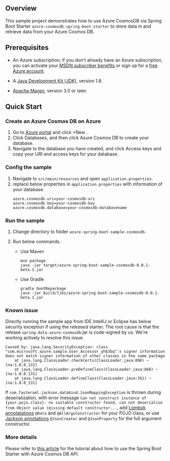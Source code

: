 ## Overview
This sample project demonstrates how to use Azure CosmosDB via Spring Boot Starter `azure-cosmosdb-spring-boot-starter` to store data in and retrieve data from your Azure Cosmos DB.

## Prerequisites

* An Azure subscription; if you don't already have an Azure subscription, you can activate your [MSDN subscriber benefits](https://azure.microsoft.com/en-us/pricing/member-offers/msdn-benefits-details/) or sign up for a [free Azure account](https://azure.microsoft.com/en-us/free/).

* A [Java Development Kit (JDK)](http://www.oracle.com/technetwork/java/javase/downloads/), version 1.8.

* [Apache Maven](http://maven.apache.org/), version 3.0 or later.

## Quick Start

### Create an Azure Cosmos DB on Azure

1. Go to [Azure portal](https://portal.azure.com/) and click +New .
2. Click Databases, and then click Azure Cosmos DB to create your database. 
3. Navigate to the database you have created, and click Access keys and copy your URI and access keys for your database.
                                                                                                                                  
### Config the sample

1. Navigate to `src/main/resources` and open `application.properties`.
2. replace below properties in `application.properties` with information of your database.
   ```properties
   azure.cosmosdb.uri=your-cosmosdb-uri
   azure.cosmosdb.key=your-cosmosdb-key
   azure.cosmosdb.database=your-cosmosdb-databasename
   ```

### Run the sample

1. Change directory to folder `azure-spring-boot-sample-cosmosdb`.
2. Run below commands. 
 
   - Use Maven 

     ```
     mvn package
     java -jar target/azure-spring-boot-sample-cosmosdb-0.0.1-beta.1.jar
     ```

   - Use Gradle 
   
     ```
     gradle bootRepackage
     java -jar build/libs/azure-spring-boot-sample-cosmosdb-0.0.1-beta.1.jar
     ```

### Known issue

Directly running the sample app from IDE IntelliJ or Eclipse has below security exception if using the *released* starter. The root cause is that the release `spring-data-azure-cosmosdb` jar is code-signed by us. We're working actively to resolve this issue. 

```
Caused by: java.lang.SecurityException: class "com.microsoft.azure.sample.User_Accessor_yhb3bq"'s signer information does not match signer information of other classes in the same package
	at java.lang.ClassLoader.checkCerts(ClassLoader.java:898) ~[na:1.8.0_131]
	at java.lang.ClassLoader.preDefineClass(ClassLoader.java:668) ~[na:1.8.0_131]
	at java.lang.ClassLoader.defineClass(ClassLoader.java:761) ~[na:1.8.0_131]
```

If `com.fasterxml.jackson.databind.JsonMappingException` is thrown during deserialization, with error message `Can not construct instance of {your.pojo.class}: no suitable constructor found, can not deserialize from Object value (missing default constructor...`, add [Lombok annotatations](https://projectlombok.org/features/all) `@Data` and `@AllArgsConstructor` for your POJO class, or use [Jackson annotations](https://github.com/FasterXML/jackson-annotations#using-constructors-or-factory-methods) `@JsonCreator` and `@JsonProperty` for the full argument constructor.

### More details

Please refer to [this article](https://docs.microsoft.com/en-us/java/azure/spring-framework/configure-spring-boot-starter-java-app-with-cosmos-db) for the tutorial about how to use the Spring Boot Starter with Azure Cosmos DB API.

